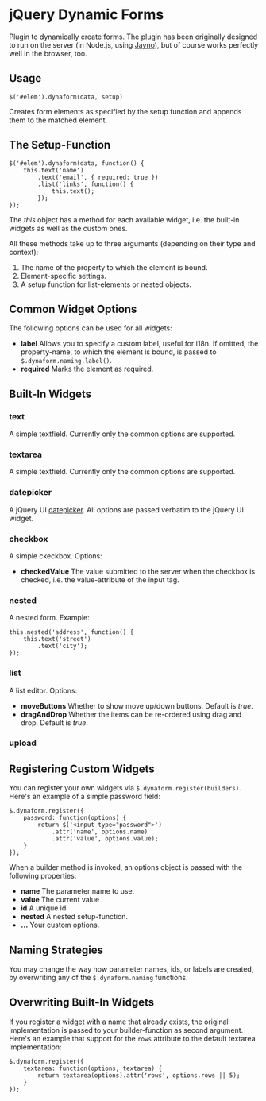 jQuery Dynamic Forms
====================

Plugin to dynamically create forms. The plugin has been originally designed to run on the server (in Node.js, using [Jayno](http://gihub.com/fgnass/jayno)), but of course works perfectly well in the browser, too.

## Usage

    $('#elem').dynaform(data, setup)

Creates form elements as specified by the setup function and appends them to the matched element.

## The Setup-Function

	$('#elem').dynaform(data, function() {
		this.text('name')
			.text('email', { required: true })
			.list('links', function() {
				this.text();
			});
	});

The *this* object has a method for each available widget, i.e. the built-in widgets as well as the custom ones.

All these methods take up to three arguments (depending on their type and context):

 1. The name of the property to which the element is bound.
 2. Element-specific settings.
 3. A setup function for list-elements or nested objects. 

## Common Widget Options

The following options can be used for all widgets:

 * **label** Allows you to specify a custom label, useful for i18n. If omitted, the property-name, to which the element is bound, is passed to `$.dynaform.naming.label()`.
 * **required** Marks the element as required.

## Built-In Widgets

### text

A simple textfield. Currently only the common options are supported.

### textarea

A simple textfield. Currently only the common options are supported.

### datepicker

A jQuery UI [datepicker](http://jqueryui.com/demos/datepicker/). All options are passed verbatim to the jQuery UI widget.

### checkbox

A simple ckeckbox. Options:

 * **checkedValue** The value submitted to the server when the checkbox is checked, i.e. the value-attribute of the input tag.

### nested

A nested form. Example:

    this.nested('address', function() {
		this.text('street')
			.text('city');
	});

### list

A list editor. Options:

 * **moveButtons** Whether to show move up/down buttons. Default is *true*.
 * **dragAndDrop** Whether the items can be re-ordered using drag and drop. Default is *true*.
 
### upload

## Registering Custom Widgets

You can register your own widgets via `$.dynaform.register(builders)`. Here's an example of a simple password field:

    $.dynaform.register({
		password: function(options) {
			return $('<input type="password">')
				.attr('name', options.name)
				.attr('value', options.value);
		}
	});

When a builder method is invoked, an options object is passed with the following properties:

* **name** The parameter name to use.
* **value** The current value
* **id** A unique id
* **nested** A nested setup-function.
* **...** Your custom options.

## Naming Strategies

You may change the way how parameter names, ids, or labels are created, by overwriting any of the `$.dynaform.naming` functions.

## Overwriting Built-In Widgets

If you register a widget with a name that already exists, the original implementation is passed to your builder-function as second argument. Here's an example that support for the `rows` attribute to the default textarea implementation:

	$.dynaform.register({
		textarea: function(options, textarea) {
			return textarea(options).attr('rows', options.rows || 5);
		}
	});
